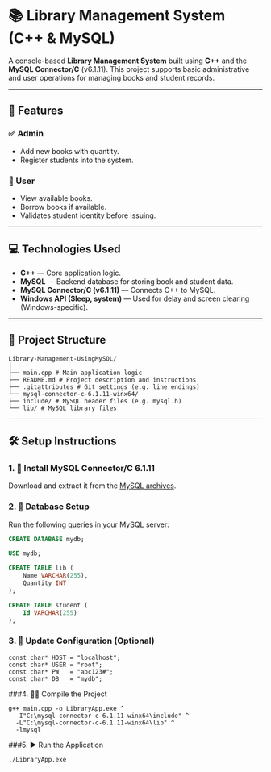 # 📚 Library Management System (C++ & MySQL)

A console-based **Library Management System** built using **C++** and the **MySQL Connector/C** (v6.1.11). This project supports basic administrative and user operations for managing books and student records.

---

## 🚀 Features

### ✅ Admin
- Add new books with quantity.
- Register students into the system.

### 👥 User
- View available books.
- Borrow books if available.
- Validates student identity before issuing.

---

## 💻 Technologies Used

- **C++** — Core application logic.
- **MySQL** — Backend database for storing book and student data.
- **MySQL Connector/C (v6.1.11)** — Connects C++ to MySQL.
- **Windows API (Sleep, system)** — Used for delay and screen clearing (Windows-specific).

---

## 📂 Project Structure
```
Library-Management-UsingMySQL/
│
├── main.cpp # Main application logic
├── README.md # Project description and instructions
├── .gitattributes # Git settings (e.g. line endings)
└── mysql-connector-c-6.1.11-winx64/
├── include/ # MySQL header files (e.g. mysql.h)
└── lib/ # MySQL library files
```
---

## 🛠️ Setup Instructions

### 1. 🔽 Install MySQL Connector/C 6.1.11

Download and extract it from the [MySQL archives](https://downloads.mysql.com/archives/c-c/).

### 2. 🧱 Database Setup

Run the following queries in your MySQL server:

```sql
CREATE DATABASE mydb;

USE mydb;

CREATE TABLE lib (
    Name VARCHAR(255),
    Quantity INT
);

CREATE TABLE student (
    Id VARCHAR(255)
);
```
### 3. 🧾 Update Configuration (Optional)
```
const char* HOST = "localhost";
const char* USER = "root";
const char* PW   = "abc123#";
const char* DB   = "mydb";
```
###4. 🧑‍💻 Compile the Project
```
g++ main.cpp -o LibraryApp.exe ^
  -I"C:\mysql-connector-c-6.1.11-winx64\include" ^
  -L"C:\mysql-connector-c-6.1.11-winx64\lib" ^
  -lmysql
```
###5. ▶️ Run the Application
```
./LibraryApp.exe
